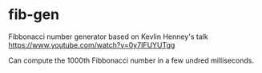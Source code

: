 # fib-gen

Fibbonacci number generator based on Kevlin Henney's talk https://www.youtube.com/watch?v=0y7IFUYUTgg

Can compute the 1000th Fibbonacci number in a few undred milliseconds.

